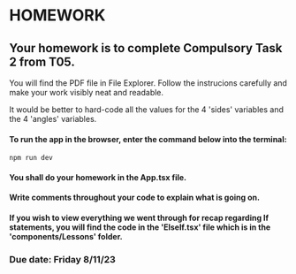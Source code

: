 # HOMEWORK

## Your homework is to complete Compulsory Task 2 from T05.

You will find the PDF file in File Explorer. Follow the instrucions carefully and make your work visibly neat and readable.

It would be better to hard-code all the values for the 4 'sides' variables and the 4 'angles' variables.

#### To run the app in the browser, enter the command below into the terminal:

```
npm run dev
```

#### You shall do your homework in the App.tsx file.

#### Write comments throughout your code to explain what is going on.

#### If you wish to view everything we went through for recap regarding If statements, you will find the code in the 'ElseIf.tsx' file which is in the 'components/Lessons' folder.

### Due date: Friday 8/11/23